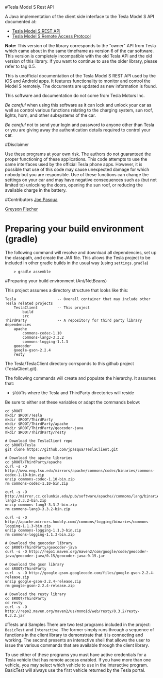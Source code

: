 #Tesla Model S Rest API

A Java implementation of the client side interface to the Tesla Model S API documented at:

+	[Tesla Model S REST API](http://docs.timdorr.apiary.io/)
+	[Tesla Model S Remote Access Protocol](http://tinyurl.com/mnjyhbb)

**Note:** This version of the library corresponds to the "owner" API from Tesla which came about in the same timeframe as version 6 of the car software. This version is completely incompatible with the old Tesla API and the old version of this library. If you want to continue to use the older library, please refer to tag 0.5.

This is unofficial documentation of the Tesla Model S REST API used by the iOS and Android apps. It features functionality to monitor and control the Model S remotely. The documents are updated as new information is found.

This software and documentation do not come from Tesla Motors Inc.

*Be careful* when using this software as it can lock and unlock your car as well as control various functions relating to the charging system, sun roof, lights, horn, and other subsystems of the car.

*Be careful* not to send your login and password to anyone other than Tesla or you are giving away the authentication details required to control your car.

#Disclaimer

Use these programs at your own risk. The authors do not guaranteed the proper functioning of these applications. This code attempts to use the same interfaces used by the official Tesla phone apps. However, it is possible that use of this code may cause unexpected damage for which nobody but you are responsible. Use of these functions can change the settings on your car and may have negative consequences such as (but not limited to) unlocking the doors, opening the sun roof, or reducing the available charge in the battery.

#Contributors
[Joe Pasqua](https://github.com/jpasqua)

[Greyson Fischer](https://github.com/greyson)

# Preparing your build environment (gradle)

The following command will resolve and download all dependencies, set
up the classpath, and create the JAR file.  This allows the Tesla
project to be included in other gradle builds in the usual way (using
`settings.gradle`)

        > gradle assemble

#Preparing your build environment (Ant/NetBeans)

This project assumes a directory structure that looks like this:

	Tesla					-- Overall container that may include other Tesla related projects
		TeslaClient			-- This project
			build
			src
	ThirdParty				-- A repository for third party library dependencies
		apache
			commons-codec-1.10
			commons-lang3-3.3.2
			commons-logging-1.1.3
		geocoder
		google-gson-2.2.4
		resty

The Tesla/TeslaClient directory corrsponds to this github project (TeslaClient.git). 

The following commands will create and populate the hierarchy. It assumes that:

+ <code>$ROOT</code>is where the Tesla and ThirdParty directories will reside

Be sure to either set these variables or adapt the commands below:

	cd $ROOT
	mkdir $ROOT/Tesla
    mkdir $ROOT/ThirdParty
    mkdir $ROOT/ThirdParty/apache
    mkdir $ROOT/ThirdParty/geocoder-java
    mkdir $ROOT/ThirdParty/resty

    # Download the TeslaClient repo
    cd $ROOT/Tesla
    git clone https://github.com/jpasqua/TeslaClient.git

	# Download the apache libraries
	cd $ROOT/ThirdParty/apache
	curl -s -O http://www.eng.lsu.edu/mirrors/apache/commons/codec/binaries/commons-codec-1.10-bin.zip
	unzip commons-codec-1.10-bin.zip
    rm commons-codec-1.10-bin.zip

	curl -s -O http://mirror.cc.columbia.edu/pub/software/apache//commons/lang/binaries/commons-lang3-3.3.2-bin.zip
	unzip commons-lang3-3.3.2-bin.zip
    rm commons-lang3-3.3.2-bin.zip

	curl -s -O http://apache.mirrors.hoobly.com//commons/logging/binaries/commons-logging-1.1.3-bin.zip
	unzip commons-logging-1.1.3-bin.zip
	rm commons-logging-1.1.3-bin.zip

	# Download the geocoder library
	cd $ROOT/ThirdParty/geocoder-java
	curl -s -O http://repo1.maven.org/maven2/com/google/code/geocoder-java/geocoder-java/0.15/geocoder-java-0.15.jar

	# Download the gson library
	cd $ROOT/ThirdParty
	curl -s -O http://google-gson.googlecode.com/files/google-gson-2.2.4-release.zip
	unzip google-gson-2.2.4-release.zip
	rm google-gson-2.2.4-release.zip

	# Download the resty library
    cd $ROOT/ThirdParty
	cd resty
	curl -s -O http://repo2.maven.org/maven2/us/monoid/web/resty/0.3.2/resty-0.3.2.jar

#Tests and Samples
There are two test programs included in the project: <code>BasicTest</code> and <code>Interactive</code>. The former simply runs through a sequence of functions in the client library to demonstrate that it is connecting and working. The second presents an interactive shell that allows the user to issue the various commands that are available through the client library.

To use either of these programs you must have active credentials for a Tesla vehicle that has remote access enabled. If you have more than one vehicle, you may select which vehicle to use in the Interactive program. BasicTest will always use the first vehicle returned by the Tesla portal.
